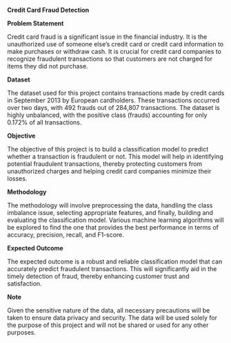 ﻿**Credit Card Fraud Detection**

**Problem Statement**

Credit card fraud is a significant issue in the financial industry. It is the unauthorized use of someone else’s credit card or credit card information to make purchases or withdraw cash. It is crucial for credit card companies to recognize fraudulent transactions so that customers are not charged for items they did not purchase.

**Dataset**

The dataset used for this project contains transactions made by credit cards in September 2013 by European cardholders. These transactions occurred over two days, with 492 frauds out of 284,807 transactions. The dataset is highly unbalanced, with the positive class (frauds) accounting for only 0.172% of all transactions.

**Objective**

The objective of this project is to build a classification model to predict whether a transaction is fraudulent or not. This model will help in identifying potential fraudulent transactions, thereby protecting customers from unauthorized charges and helping credit card companies minimize their losses.

**Methodology**

The methodology will involve preprocessing the data, handling the class imbalance issue, selecting appropriate features, and finally, building and evaluating the classification model. Various machine learning algorithms will be explored to find the one that provides the best performance in terms of accuracy, precision, recall, and F1-score.

**Expected Outcome**

The expected outcome is a robust and reliable classification model that can accurately predict fraudulent transactions. This will significantly aid in the timely detection of fraud, thereby enhancing customer trust and satisfaction.

**Note**

Given the sensitive nature of the data, all necessary precautions will be taken to ensure data privacy and security. The data will be used solely for the purpose of this project and will not be shared or used for any other purposes.

